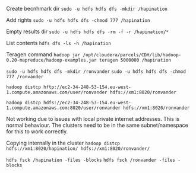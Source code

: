 Create becnhmark dir
`sudo -u hdfs hdfs dfs -mkdir /hapination`

Add rights
`sudo -u hdfs hdfs dfs -chmod 777 /hapination`

Empty results dir
`sudo -u hdfs hdfs dfs -rm -f -r /hapination/*`

List contents
`hdfs dfs -ls -h /hapination`

Teragen command
`hadoop jar /opt/cloudera/parcels/CDH/lib/hadoop-0.20-mapreduce/hadoop-examples.jar teragen 5000000 /hapination`

`sudo -u hdfs hdfs dfs -mkdir /ronvander`
`sudo -u hdfs hdfs dfs -chmod 777 /ronvander`

`hadoop distcp hftp://ec2-34-248-53-154.eu-west-1.compute.amazonaws.com/user/ronvander hdfs://xm1:8020/ronvander`

`hadoop distcp hdfs://ec2-34-248-53-154.eu-west-1.compute.amazonaws.com:8020/user/ronvander hdfs://xm1:8020/ronvander`

Not working due to issues with local private internet addresses. This is normal behaviour. The clusters need to be in the same subnet/namespace for this 
to work correctly.

Copying internally in the cluster
`hadoop distcp hdfs://xm1:8020/hapination/ hdfs://xm1:8020/ronvander/`

`hdfs fsck /hapination -files -blocks`
`hdfs fsck /ronvander -files -blocks`
